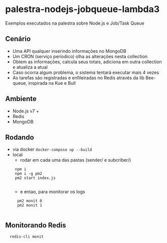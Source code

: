 # palestra-nodejs-jobqueue-lambda3
Exemplos executados na palestra sobre Node.js e Job/Task Queue
## Cenário

 - Uma API qualquer inserindo informações no MongoDB
 - Um CRON (serviço períodico) olha as alterações nesta collection
 - Obtem as informações, calcula seus totais, adiciona em outra collection e atualiza a atual
 - Caso ocorra algum problema, o sistema tentará executar mais 4 vezes
 - As tarefas são registradas e enfileiradas no Redis através da lib Bee-queue, inspirada na Kue e Bull
 
## Ambiente
  - Node.js v7 +
  - Redis
  - MongoDB
  
## Rodando
  - via docker
    ```docker-compose up --build```
   - local
      - rodar em cada uma das pastas (sender/ e subcriber/)
      ``` 
       npm i  
       npm i -g pm2  
       pm2 start index.js  
       
      ```
      - e entao, para monitorar os logs
      ``` 
        pm2 monit 0
        pm2 monit 1
        
      ```
  ## Monitorando Redis
   
      redis-cli monit  
  
